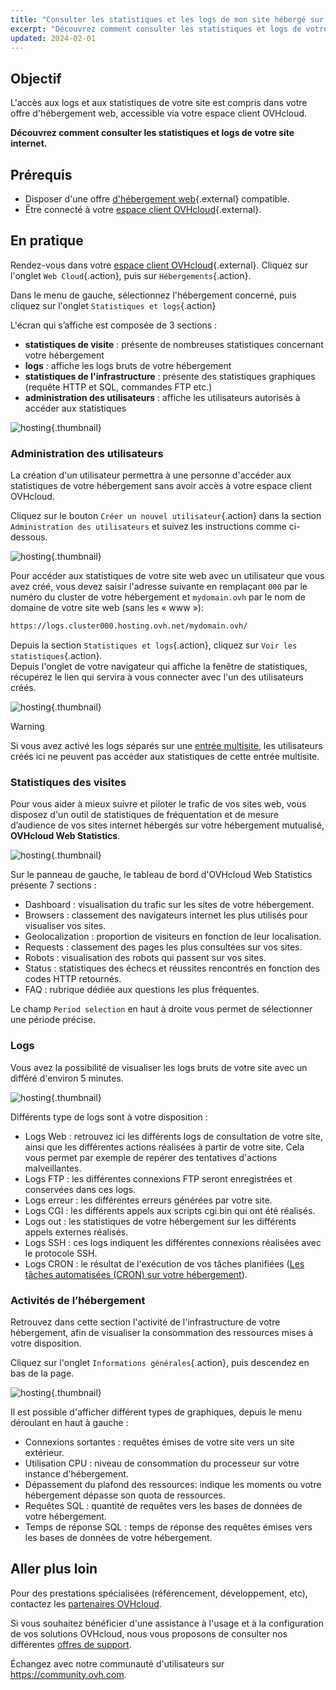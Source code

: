 ```yaml
---
title: "Consulter les statistiques et les logs de mon site hébergé sur une offre mutualisée"
excerpt: "Découvrez comment consulter les statistiques et logs de votre site internet"
updated: 2024-02-01
---
```


## Objectif

L'accès aux logs et aux statistiques de votre site est compris dans votre offre d'hébergement web, accessible via votre espace client OVHcloud.

**Découvrez comment consulter les statistiques et logs de votre site internet.**

## Prérequis

- Disposer d'une offre [d'hébergement web](https://www.ovhcloud.com/fr/web-hosting/){.external} compatible.
- Être connecté à votre [espace client OVHcloud](https://www.ovh.com/auth/?action=gotomanager&from=https://www.ovh.com/fr/&ovhSubsidiary=fr){.external}.

## En pratique

Rendez-vous dans votre [espace client OVHcloud](https://www.ovh.com/auth/?action=gotomanager&from=https://www.ovh.com/fr/&ovhSubsidiary=fr){.external}. Cliquez sur  l'onglet `Web Cloud`{.action}, puis sur `Hébergements`{.action}.

Dans le menu de gauche, sélectionnez l'hébergement concerné, puis cliquez sur l'onglet `Statistiques et logs`{.action}

L'écran qui s’affiche est composée de 3 sections :

- **statistiques de visite** : présente de nombreuses statistiques concernant votre hébergement
- **logs** : affiche les logs bruts de votre hébergement
- **statistiques de l'infrastructure** : présente des statistiques graphiques (requête HTTP et SQL, commandes FTP etc.)
- **administration des utilisateurs** : affiche les utilisateurs autorisés à accéder aux statistiques

![hosting](images/tab.png){.thumbnail}

### Administration des utilisateurs

La création d'un utilisateur permettra à une personne d'accéder aux statistiques de votre hébergement sans avoir accès à votre espace client OVHcloud.

Cliquez sur le bouton `Créer un nouvel utilisateur`{.action} dans la section `Administration des utilisateurs` et suivez les instructions comme ci-dessous.

![hosting](images/create-a-new-user.png){.thumbnail}

Pour accéder aux statistiques de votre site web avec un utilisateur que vous avez créé, vous devez saisir l'adresse suivante en remplaçant `000` par le numéro du cluster de votre hébergement et `mydomain.ovh` par le nom de domaine de votre site web (sans les « www »):

```bash
https://logs.cluster000.hosting.ovh.net/mydomain.ovh/
```

Depuis la section `Statistiques et logs`{.action}, cliquez sur `Voir les statistiques`{.action}.<br>
Depuis l'onglet de votre navigateur qui affiche la fenêtre de statistiques, récupérez le lien qui servira à vous connecter avec l'un des utilisateurs créés.

![hosting](images/view-statistics.png){.thumbnail}

> [!warning]
>
> Si vous avez activé les logs séparés sur une [entrée multisite](/pages/web_cloud/web_hosting/multisites_configure_multisite#etape-2-ajouter-un-domaine-ou-un-sous-domaine), les utilisateurs créés ici ne peuvent pas accéder aux statistiques de cette entrée multisite.
>

### Statistiques des visites

Pour vous aider à mieux suivre et piloter le trafic de vos sites web, vous disposez d'un outil de statistiques de fréquentation et de mesure d’audience de vos sites internet hébergés sur votre hébergement mutualisé, **OVHcloud Web Statistics**.

![hosting](images/ows-presentation.gif){.thumbnail}

Sur le panneau de gauche, le tableau de bord d'OVHcloud Web Statistics présente 7 sections :

- Dashboard : visualisation du trafic sur les sites de votre hébergement.
- Browsers : classement des navigateurs internet les plus utilisés pour visualiser vos sites.
- Geolocalization :  proportion de visiteurs en fonction de leur localisation.
- Requests : classement des pages les plus consultées sur vos sites.
- Robots : visualisation des robots qui passent sur vos sites.
- Status : statistiques des échecs et réussites rencontrés en fonction des codes HTTP retournés.
- FAQ : rubrique dédiée aux questions les plus fréquentes.

Le champ `Period selection` en haut à droite vous permet de sélectionner une période précise.

### Logs

Vous avez la possibilité de visualiser les logs bruts de votre site avec un différé d'environ 5 minutes.

![hosting](images/osl-statistics-board.png){.thumbnail}

Différents type de logs sont à votre disposition :

- Logs Web : retrouvez ici les différents logs de consultation de votre site, ainsi que les différentes actions réalisées à partir de votre site. Cela vous permet par exemple de repérer des tentatives d'actions malveillantes.
- Logs FTP : les différentes connexions FTP seront enregistrées et conservées dans ces logs.
- Logs erreur : les différentes erreurs générées par votre site.
- Logs CGI : les différents appels aux scripts cgi.bin qui ont été réalisés.
- Logs out : les statistiques de votre hébergement sur les différents appels externes réalisés.
- Logs SSH : ces logs indiquent les différentes connexions réalisées avec le protocole SSH.
- Logs CRON : le résultat de l'exécution de vos tâches planifiées ([Les tâches automatisées (CRON) sur votre hébergement](/pages/web_cloud/web_hosting/cron_tasks)).

### Activités de l’hébergement

Retrouvez dans cette section l'activité de l'infrastructure de votre hébergement, afin de visualiser la consommation des ressources mises à votre disposition.

Cliquez sur l'onglet `Informations générales`{.action}, puis descendez en bas de la page.

![hosting](images/infrastructure-statistics-graph.png){.thumbnail}

Il est possible d'afficher différent types de graphiques, depuis le menu déroulant en haut à gauche :

- Connexions sortantes : requêtes émises de votre site vers un site extérieur.
- Utilisation CPU : niveau de consommation du processeur sur votre instance d'hébergement.
- Dépassement du plafond des ressources: indique les moments ou votre hébergement dépasse son quota de ressources.
- Requêtes SQL : quantité de requêtes vers les bases de données de votre hébergement.
- Temps de réponse SQL : temps de réponse des requêtes émises vers les bases de données de votre hébergement.

## Aller plus loin

Pour des prestations spécialisées (référencement, développement, etc), contactez les [partenaires OVHcloud](https://partner.ovhcloud.com/fr/directory/).

Si vous souhaitez bénéficier d'une assistance à l'usage et à la configuration de vos solutions OVHcloud, nous vous proposons de consulter nos différentes [offres de support](https://www.ovhcloud.com/fr/support-levels/).

Échangez avec notre communauté d'utilisateurs sur <https://community.ovh.com>.
